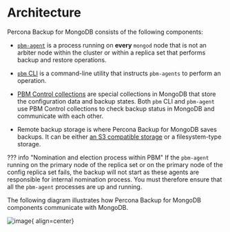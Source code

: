 # Architecture

Percona Backup for MongoDB consists of the following components:

* [`pbm-agent`](../reference/glossary.md#pbm-agent) is a process running on **every** `mongod` node that is not an arbiter node within the cluster or within a replica set that performs backup and restore operations.

* [`pbm` CLI](../reference/glossary.md#pbm-cli) is a command-line utility that instructs `pbm-agents` to perform an operation.

* [PBM Control collections](../reference/glossary.md#pbm-control-collections) are special collections in MongoDB that store the configuration data and backup states. Both `pbm` CLI and `pbm-agent` use PBM Control collections to check backup status in MongoDB and communicate with each other.

* Remote backup storage is where Percona Backup for MongoDB saves backups. It can be either [an S3 compatible storage](../reference/glossary.md#s3-compatible-storage) or a filesystem-type storage.

??? info "Nomination and election process within PBM"
     If the `pbm-agent` running on the primary node of the replica set or on the primary node of the config replica set fails, the backup will not start as these agents are responsible for internal nomination process. You must therefore ensure that all the `pbm-agent` processes are up and running.

The following diagram illustrates how Percona Backup for MongoDB components communicate with MongoDB.

![image](../_images/pbm-architecture.png){ align=center}
